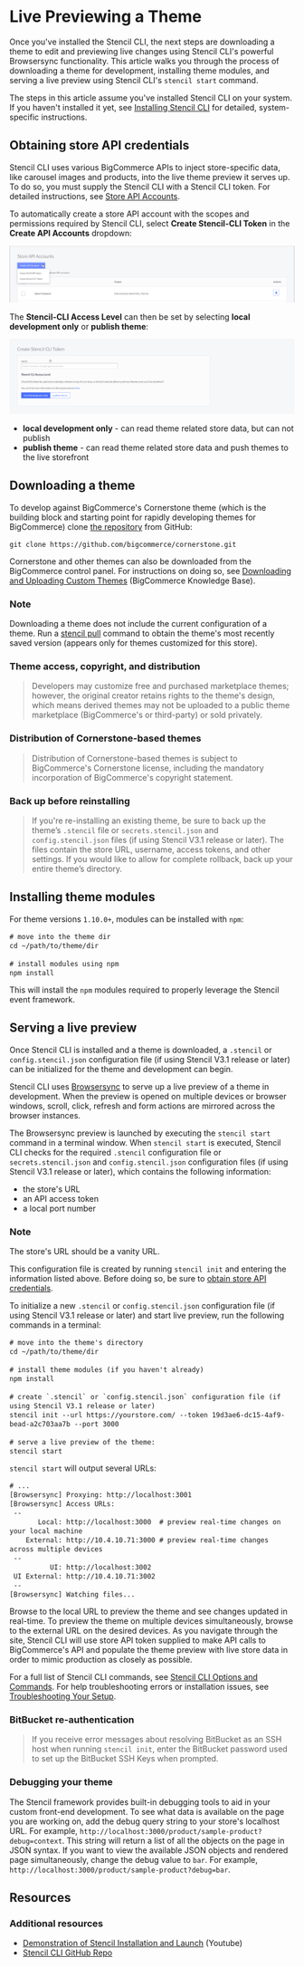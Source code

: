 # Live Previewing a Theme



Once you've installed the Stencil CLI, the next steps are downloading a theme to edit and previewing live changes using Stencil CLI's powerful Browsersync functionality. This article walks you through the process of downloading a theme for development, installing theme modules, and serving a live preview using Stencil CLI's `stencil start` command.

The steps in this article assume you've installed Stencil CLI on your system. If you haven't installed it yet, see [Installing Stencil CLI](/stencil-docs/installing-stencil-cli/installing-stencil) for detailed, system-specific instructions.


## Obtaining store API credentials

Stencil CLI uses various BigCommerce APIs to inject store-specific data, like carousel images and products, into the live theme preview it serves up. To do so, you must supply the Stencil CLI with a Stencil CLI token. For detailed instructions, see [Store API Accounts](https://support.bigcommerce.com/s/article/Store-API-Accounts).



To automatically create a store API account with the scopes and permissions required by Stencil CLI, select **Create Stencil-CLI Token** in the **Create API Accounts** dropdown:

![Create API Account](https://raw.githubusercontent.com/bigcommerce/dev-docs/master/assets/images/create-api-account.png "Create API Account")

The **Stencil-CLI Access Level** can then be set by selecting **local development only** or **publish theme**:

![Create Stencil-CLI Token](https://raw.githubusercontent.com/bigcommerce/dev-docs/master/assets/images/create-stencil-cli-token.png "Create Stencil-CLI Token")

* **local development only** - can read theme related store data, but can not publish
* **publish theme** - can read theme related store data and push themes to the live storefront

## Downloading a theme

To develop against BigCommerce's Cornerstone theme (which is the building block and starting point for rapidly developing themes for BigCommerce) clone [the repository](https://github.com/bigcommerce/cornerstone) from GitHub:

```shell
git clone https://github.com/bigcommerce/cornerstone.git
```

Cornerstone and other themes can also be downloaded from the BigCommerce control panel. For instructions on doing so, see [Downloading and Uploading Custom Themes](https://support.bigcommerce.com/s/article/Stencil-Themes#download-upload) (BigCommerce Knowledge Base). 

<div class="HubBlock--callout">
<div class="CalloutBlock--info">
<div class="HubBlock-content">

<!-- theme: info -->

### Note  
Downloading a theme does not include the current configuration of a theme. Run a [stencil pull](/stencil-docs/installing-stencil-cli/stencil-cli-options-and-commands#stencil-pull) command to obtain the theme's most recently saved version (appears only for themes customized for this store).

</div>
</div>
</div>

<div class="HubBlock--callout">
<div class="CalloutBlock--warning">
<div class="HubBlock-content">

<!-- theme: warning -->

### Theme access, copyright, and distribution
> Developers may customize free and purchased marketplace themes; however, the original creator retains rights to the theme's design, which means derived themes may not be uploaded to a public theme marketplace (BigCommerce's or third-party) or sold privately.

</div>
</div>
</div>

<div class="HubBlock--callout">
<div class="CalloutBlock--warning">
<div class="HubBlock-content">

<!-- theme: warning -->

### Distribution of Cornerstone-based themes

> Distribution of Cornerstone-based themes is subject to BigCommerce's Cornerstone license, including the mandatory incorporation of BigCommerce's copyright statement.

### Back up before reinstalling

> If you're re-installing an existing theme, be sure to back up the theme’s `.stencil` file or `secrets.stencil.json` and `config.stencil.json` files (if using Stencil V3.1 release or later). The files contain the store URL, username, access tokens, and other settings. If you would like to allow for complete rollback, back up your entire theme’s directory.


</div>
</div>
</div>

## Installing theme modules


For theme versions `1.10.0+`, modules can be installed with `npm`:

```shell
# move into the theme dir
cd ~/path/to/theme/dir

# install modules using npm
npm install
```

This will install the `npm` modules required to properly leverage the Stencil event framework.

## Serving a live preview

Once Stencil CLI is installed and a theme is downloaded, a `.stencil` or `config.stencil.json` configuration file (if using Stencil V3.1 release or later) can be initialized for the theme and development can begin.

Stencil CLI uses [Browsersync](https://github.com/bigcommerce/browser-sync) to serve up a live preview of a theme in development. When the preview is opened on multiple devices or browser windows, scroll, click, refresh and form actions are mirrored across the browser instances.

The Browsersync preview is launched by executing the `stencil start` command in a terminal window. When `stencil start` is executed, Stencil CLI checks for the required `.stencil` configuration file or `secrets.stencil.json` and `config.stencil.json` configuration files (if using Stencil V3.1 release or later), which contains the following information:
* the store's URL
* an API access token
* a local port number

<div class="HubBlock--callout">
<div class="CalloutBlock--info">
<div class="HubBlock-content">

<!-- theme: info -->

### Note  
The store's URL should be a vanity URL.

</div>
</div>
</div>

This configuration file is created by running `stencil init` and entering the information listed above. Before doing so, be sure to [obtain store API credentials](#obtaining-store-api-credentials).

To initialize a new `.stencil` or `config.stencil.json` configuration file (if using Stencil V3.1 release or later) and start live preview, run the following commands in a terminal:

```shell
# move into the theme's directory
cd ~/path/to/theme/dir

# install theme modules (if you haven't already)
npm install

# create `.stencil` or `config.stencil.json` configuration file (if using Stencil V3.1 release or later)
stencil init --url https://yourstore.com/ --token 19d3ae6-dc15-4af9-bead-a2c703aa7b --port 3000

# serve a live preview of the theme:
stencil start
```

`stencil start` will output several URLs:

```shell
# ...
[Browsersync] Proxying: http://localhost:3001
[Browsersync] Access URLs:
 --
       Local: http://localhost:3000  # preview real-time changes on your local machine
    External: http://10.4.10.71:3000 # preview real-time changes across multiple devices
 --
          UI: http://localhost:3002
 UI External: http://10.4.10.71:3002
 --
[Browsersync] Watching files...
```

Browse to the local URL to preview the theme and see changes updated in real-time. To preview the theme on multiple devices simultaneously, browse to the external URL on the desired devices. As you navigate through the site, Stencil CLI will use store API token supplied to make API calls to BigCommerce's API and populate the theme preview with live store data in order to mimic production as closely as possible.

For a full list of Stencil CLI commands, see [Stencil CLI Options and Commands](/stencil-docs/installing-stencil-cli/stencil-cli-options-and-commands). For help troubleshooting errors or installation issues, see [Troubleshooting Your Setup](/stencil-docs/installing-stencil-cli/troubleshooting-your-setup).

<div class="HubBlock--callout">
<div class="CalloutBlock--warning">
<div class="HubBlock-content">

<!-- theme: warning -->

### BitBucket re-authentication
> If you receive error messages about resolving BitBucket as an SSH host when running `stencil init`, enter the BitBucket password used to set up the BitBucket SSH Keys when prompted.

</div>
</div>
</div>

<div class="HubBlock--callout">
<div class="CalloutBlock--info">
<div class="HubBlock-content">

<!-- theme: info -->

### Debugging your theme  
The Stencil framework provides built-in debugging tools to aid in your custom front-end development. To see what data is available on the page you are working on, add the debug query string to your store's localhost URL. For example, `http://localhost:3000/product/sample-product?debug=context`. This string will return a list of all the objects on the page in JSON syntax. If you want to view the available JSON objects and rendered page simultaneously, change the debug value to `bar`. For example, `http://localhost:3000/product/sample-product?debug=bar`.


</div>
</div>
</div>

## Resources

### Additional resources
* [Demonstration of Stencil Installation and Launch](https://www.youtube.com/watch/iWBrJalyM0A) (Youtube)
* [Stencil CLI GitHub Repo](https://github.com/bigcommerce/stencil-cli)
